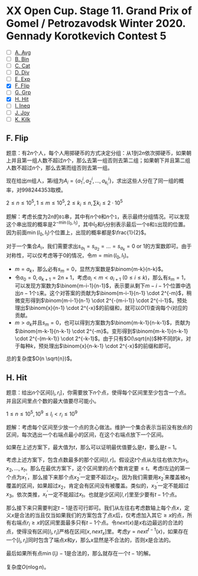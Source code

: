 # XX Open Cup. Stage 11. Grand Prix of Gomel / Petrozavodsk Winter 2020. Gennady Korotkevich Contest 5

+ [ ] [A. Avg](https://official.contest.yandex.ru/opencupXX/contest/17209/problems/A/)
+ [ ] [B. Bin](https://official.contest.yandex.ru/opencupXX/contest/17209/problems/B/)
+ [ ] [C. Cat](https://official.contest.yandex.ru/opencupXX/contest/17209/problems/C/)
+ [ ] [D. Div](https://official.contest.yandex.ru/opencupXX/contest/17209/problems/D/)
+ [ ] [E. Exp](https://official.contest.yandex.ru/opencupXX/contest/17209/problems/E/)
+ [x] [F. Flip](https://official.contest.yandex.ru/opencupXX/contest/17209/problems/F/)
+ [ ] [G. Grp](https://official.contest.yandex.ru/opencupXX/contest/17209/problems/G/)
+ [x] [H. Hit](https://official.contest.yandex.ru/opencupXX/contest/17209/problems/H/)
+ [ ] [I. Ineq](https://official.contest.yandex.ru/opencupXX/contest/17209/problems/I/)
+ [ ] [J. Joy](https://official.contest.yandex.ru/opencupXX/contest/17209/problems/J/)
+ [ ] [K. Kilk](https://official.contest.yandex.ru/opencupXX/contest/17209/problems/K/)

## F. Flip

题意：有$2n$个人，每个人用掷硬币的方式决定分组：从$1$到$2n$依次掷硬币，如果朝上并且第一组人数不超过$n$个，那么去第一组否则去第二组；如果朝下并且第二组人数不超过$n$个，那么去第而组否则去第一组。

现在给出$m$组人，第$i$组为$A_i = \{a^i_1, a^i_2, \dots, a^i_{k_i}\}$，求出这些人分在了同一组的概率，对$998 244 353$取模。

$2 \le n \le 10^5, 1 \le m \le 10^5, 2 \le k_i \le n, \sum k_i \le 2 \cdot 10^5$

题解：考虑长度为$2n$的`01`串，其中有$n$个`0`和$n$个`1`，表示最终分组情况。可以发现这个串出现的概率是$2^{-\min(l_0,l_1)}$，其中$l_0$和$l_1$分别表示最后一个`0`和`1`出现的位置。因为前面$\min(l_0,l_1)$个位置上，出现的概率都是$\frac{1}{2}$。

对于一个集合$A_i$，我们需要求出$s_{a_1}=s_{a_2}=\dots=s_{a_k}=0 \text{ or } 1$的方案数即可。由于对称性，可以仅考虑等于$0$的情况，令$m=\min(l_0,l_1)$。

+ $m=a_k$，那么必有$s_m=0$，显然方案数是$\binom{m-k}{n-k}$。
+ 令$a_0=0,a_{k+1}=2n+1$，考虑$a_i < m < a_{i+1}$ ($0 \le i \le k$)，那么有$s_m=1$，可以发现方案数为$\binom{m-i-1}{n-1}$，表示要从剩下$m-i-1$个位置中选出$n-1$个`1`来。这个对答案的贡献为$\binom{m-i-1}{n-1} \cdot 2^{-m}$，稍微变形得到$\binom{m-i-1}{n-1} \cdot 2^{-(m-i-1)} \cdot 2^{-i-1}$。预处理出$\binom{x}{n-1} \cdot 2^{-x}$的前缀和，就可以$O(1)$查询每个$i$对应的贡献。
+ $m > a_k$并且$s_m=0$，也可以得到方案数为$\binom{m-k-1}{n-k-1}$，贡献为$\binom{m-k-1}{n-k-1} \cdot 2^{-m}$。变形得到$\binom{m-k-1}{n-k-1} \cdot 2^{-(m-k-1)} \cdot 2^{-k-1}$。由于只有$O(\sqrt{n})$种不同的$k$，对于每种$k$，预处理出$\binom{x}{n-k-1} \cdot 2^{-x}$的前缀和即可。

总的复杂度$O(n \sqrt{n})$。

## H. Hit

题意：给出$n$个区间$[l_i,r_i]$，你需要放下$n$个点，使得每个区间里至少包含一个点。并且区间里点个数的最大值要尽可能小。

$1 \le n \le 10^5, 10^9 \le l_i < r_i \le 10^9$

题解：考虑每个区间至少放一个点的贪心做法。维护一个集合表示当前没有放点的区间，每次选出一个右端点最小的区间，在这个右端点放下一个区间。

如果在上述方案下，最大值为$t$，那么可以证明最优值要么是$t$，要么是$t-1$。

考虑上述方案下，包含点数最多的那个区间$[l, r]$。假设这$t$个点从左往右依次为$x_1,x_2,\dots,x_t$。那么在最优方案下，这个区间里的点个数肯定要$\le t$。考虑$l$左边的第一个点为$x^\prime_1$，那么接下来那个点$x^\prime_2$一定要不超过$x_2$。因为我们需要用$x^\prime_2$来覆盖被$x_1$覆盖的区间，如果超过$x_2$，肯定会有区间没有被覆盖。类似的，$x^\prime_3$一定不能超过$x_3$。依次类推，$x^\prime_t$一定不能超过$x_t$。也就是少区间$[l,r]$里至少要有$t-1$个点。

那么接下来只需要判定$t-1$是否可行即可。我们从左往右考虑数轴上每个点$x$，定义$x$是合法的当且仅当如果我们的方案包含了点$x$后，仅考虑加入其它$\ge x$的点，所有右端点$r_i \ge x$的区间里面最多只有$t-1$个点。令$next(x)$是$x$右边最远的合法的点，使得没有区间$[l_i,r_i]$严格在区间$[x,next_x]$里。考虑$y=next^{t-1}(x)$，如果存在一个$[l_i,r_i]$同时包含了端点$x$和$y$，那么$x$显然是不合法的，否则$x$是合法的。

最后如果所有点$\min(l_i)-1$是合法的，那么就存在一个$t-1$的解。

复杂度$O(n \log n)$。